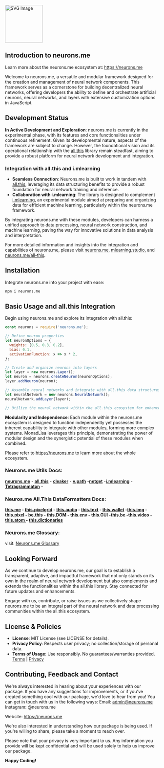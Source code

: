 <img src="https://suign.github.io/neurons.me/neurons_logo.png" alt="SVG Image" width="123" height="123" style="width123px; height:123px;">

## Introduction to neurons.me

Learn more about the neurons.me ecosystem at: https://neurons.me

Welcome to neurons.me, a versatile and modular framework designed for the creation and management of neural network components. This framework serves as a cornerstone for building decentralized neural networks, offering developers the ability to define and orchestrate artificial neurons, neural networks, and layers with extensive customization options in JavaScript.

## Development Status

**In Active Development and Exploration**: neurons.me is currently in the experimental phase, with its features and core functionalities under continuous refinement. Given its developmental nature, aspects of the framework are subject to change. However, the foundational vision and its operational relationship with the [all.this](https://www.npmjs.com/package/all.this) library remain steadfast, aiming to provide a robust platform for neural network development and integration.

### Integration with all.this and i.mlearning

- **Seamless Connection**: Neurons.me is built to work in tandem with [all.this](https://neurons.me/all-this), leveraging its data structuring benefits to provide a robust foundation for neural network training and inference.
- **Collaboration with i.mlearning**: The library is designed to complement [i.mlearning](https://mlearning.studio/), an experimental module aimed at preparing and organizing data for efficient machine learning, particularly within the neurons.me framework.

By integrating neurons.me with these modules, developers can harness a unified approach to data processing, neural network construction, and machine learning, paving the way for innovative solutions in data analysis and interpretation.

For more detailed information and insights into the integration and capabilities of neurons.me, please visit [neurons.me](https://neurons.me/), [mlearning.studio](https://mlearning.studio/), and [neurons.me/all-this](https://neurons.me/all-this).

## Installation

Integrate neurons.me into your project with ease:

```bash
npm i neurons.me
```

## Basic Usage and all.this Integration

Begin using neurons.me and explore its integration with all.this:

```javascript
const neurons = require('neurons.me');

// Define neuron properties
let neuronOptions = {
  weights: [0.5, 0.3, 0.2],
  bias: 0.1,
  activationFunction: x => x * 2,
};

// Create and organize neurons into layers
let layer = new neurons.Layer();
let neuron = neurons.createNeuron(neuronOptions);
layer.addNeuron(neuron);

// Assemble neural networks and integrate with all.this data structures
let neuralNetwork = new neurons.NeuralNetwork();
neuralNetwork.addLayer(layer);

// Utilize the neural network within the all.this ecosystem for enhanced data processing and analysis
```

**Modularity and Independence**: Each module within the neurons.me ecosystem is designed to function independently yet possesses the inherent capability to integrate with other modules, forming more complex systems. MonadLisa leverages this principle, demonstrating the power of modular design and the synergistic potential of these modules when combined.

Please refer to https://neurons.me to learn more about the whole ecosystem.

### Neurons.me Utils Docs:
**[neurons.me](https://suign.github.io/neurons.me/)** - **[all.this](https://suign.github.io/all.this/)** - **[cleaker](https://suign.github.io/cleaker)** - **[v.path](https://suign.github.io/v.path/)** -**[netget](https://suign.github.io/netget/)** -**[i.mlearning](https://suign.github.io/i.mLearning/)** - **[Tetragrammaton](https://suign.github.io/Tetragrammaton/)** -

### Neuros.me All.This DataFormatters Docs:
**[this.me](https://suign.github.io/this.me) - [this.pixelgrid](https://suign.github.io/PixelGrid/) - [this.audio](https://suign.github.io/this.audio) - [this.text](https://suign.github.io/this.text) - [this.wallet](https://suign.github.io/this.wallet) -[this.img](https://suign.github.io/this.img) - [this.pixel](https://suign.github.io/Pixels) - [be.this](https://suign.github.io/be.this) - [this.DOM](https://suign.github.io/this.DOM) - [this.env](https://suign.github.io/this.env/) - [this.GUI](https://suign.github.io/this.GUI) -[this.be ](https://suign.github.io/this.be)-[this.video](https://suign.github.io/this.video) -[this.atom ](https://suign.github.io/this.atom)- [this.dictionaries](https://suign.github.io/this.dictionaries/)**

### Neurons.me Glossary: 
visit: [Neurons.me Glossary](https://suign.github.io/neurons.me/Glossary)

## Looking Forward

As we continue to develop neurons.me, our goal is to establish a transparent, adaptive, and impactful framework that not only stands on its own in the realm of neural network development but also complements and extends the functionalities within the all.this library. Stay connected for future updates and enhancements.

Engage with us, contribute, or raise issues as we collectively shape neurons.me to be an integral part of the neural network and data processing communities within the all.this ecosystem.

## License & Policies
- **License**: MIT License (see LICENSE for details).
- **Privacy Policy**: Respects user privacy; no collection/storage of personal data.
- **Terms of Usage**: Use responsibly. No guarantees/warranties provided. [Terms](https://www.neurons.me/terms-of-use) | [Privacy](https://www.neurons.me/privacy-policy)

## Contributing, Feedback and Contact
We're always interested in hearing about your experiences with our package. If you have any suggestions for improvements, or if you've created something cool with our package, we'd love to hear from you!
You can get in touch with us in the following ways:
Email: admin@neurons.me
Instagram: @neurons.me

Website: https://neurons.me

We're also interested in understanding how our package is being used. If you're willing to share, please take a moment to reach over.

Please note that your privacy is very important to us. Any information you provide will be kept confidential and will be used solely to help us improve our package.

**Happy Coding!**

